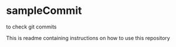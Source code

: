 # sampleCommit
to check git commits

This is readme containing instructions on how to use this repository
